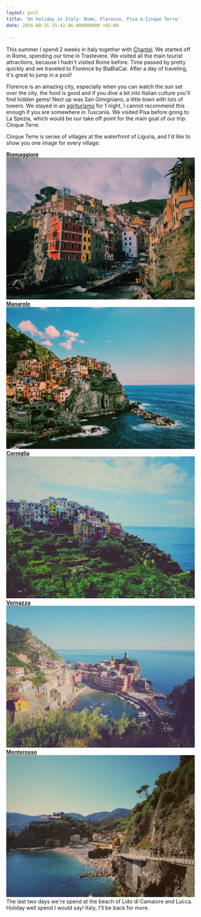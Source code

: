 ```yaml
---
layout: post
title: 'On holiday in Italy: Rome, Florence, Pisa & Cinque Terre'
date: 2016-08-25 15:42:46.000000000 +02:00

---
```

This summer I spend 2 weeks in Italy together with [Chantal](http://chantalvankempen.nl/). We started off in Rome, spending our time in Trastevere. We visited all the main tourist attractions, because I hadn't visited Rome before. Time passed by pretty quickly and we traveled to Florence by BlaBlaCar. After a day of traveling, it's great to jump in a pool!

Florence is an amazing city, especially when you can watch the sun set over the city, the food is good and if you dive a bit into Italian culture you'll find hidden gems! Next up was San Gimigniano, a little town with lots of towers. We stayed in an [agriturismo](http://agriturismo.it) for 1 night, I cannot recommend this enough if you are somewhere in Tuscania. We visited Pisa before going to La Spezia, which would be our take off point for the main goal of our trip: Cinque Terre.

Cinque Terre is series of villages at the waterfront of Liguria, and I'd like to show you one image for every village:

[**Riomaggiore**![Riomaggiore, one of the five villages of cinque terre](/img/2-1024x768.jpg)](http://www.jplattel.nl/img/2.jpg)  
[**Manarole**![Manarole, one of the five villages of cinque terre](/img/IMG_9537-1024x768.jpg)](http://www.jplattel.nl/img/IMG_9537.jpg)  
[**Corniglia**![Corniglia, one of the five villages of cinque terre](/img/1-1024x768.jpg)](http://www.jplattel.nl/img/1.jpg)  
[**Vernazza**![Vernazza, one of the five villages of cinque terre](/img/IMG_9406-1024x768.jpg)](http://www.jplattel.nl/img/IMG_9406.jpg)  
[**Monterosso**![Monterosso, one of the five villages of cinque terre](/img/3-1024x768.jpg)](http://www.jplattel.nl/img/3.jpg)  
The last two days we're spend at the beach of Lido di Camaiore and Lucca. Holiday well spend I would say! Italy, I'll be back for more.